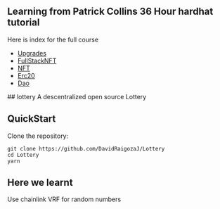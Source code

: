 ## Learning from Patrick Collins 36 Hour hardhat tutorial

Here is index for the full course
<ul>
 <li>
<a href="https://github.com/DavidRaigozaJ/hardhat-upgrades">Upgrades</a>
 </li>
 <li>
<a href="https://github.com/DavidRaigozaJ/NftFrontEnd">FullStackNFT</a>
 </li>
 <li>
  <a href="https://github.com/DavidRaigozaJ/nft-hardhat-fcc">NFT</a>
 </li>
 <li>
<a href="https://github.com/DavidRaigozaJ/pepematildaerc20">Erc20</a>
 </li>
 <li>
<a href="https://github.com/DavidRaigozaJ/Dao-Hardhat-Fcc">Dao</a>
 </li>
</ul>
## lottery
A descentralized open source Lottery 

## QuickStart
 Clone the repository:
   ```shell
   git clone https://github.com/DavidRaigozaJ/Lottery
   cd Lottery
   yarn
   ```

## Here we learnt
Use chainlink VRF for random numbers

